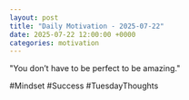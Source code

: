 ```yaml
---
layout: post
title: "Daily Motivation - 2025-07-22"
date: 2025-07-22 12:00:00 +0000
categories: motivation
---
```


"You don’t have to be perfect to be amazing."

#Mindset #Success #TuesdayThoughts
